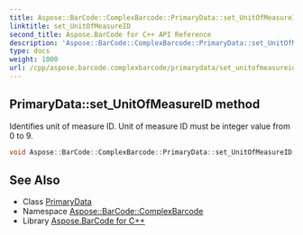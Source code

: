 ```yaml
---
title: Aspose::BarCode::ComplexBarcode::PrimaryData::set_UnitOfMeasureID method
linktitle: set_UnitOfMeasureID
second_title: Aspose.BarCode for C++ API Reference
description: 'Aspose::BarCode::ComplexBarcode::PrimaryData::set_UnitOfMeasureID method. Identifies unit of measure ID. Unit of measure ID must be integer value from 0 to 9 in C++.'
type: docs
weight: 1000
url: /cpp/aspose.barcode.complexbarcode/primarydata/set_unitofmeasureid/
---
```

## PrimaryData::set_UnitOfMeasureID method


Identifies unit of measure ID. Unit of measure ID must be integer value from 0 to 9.

```cpp
void Aspose::BarCode::ComplexBarcode::PrimaryData::set_UnitOfMeasureID(int32_t value)
```

## See Also

* Class [PrimaryData](../)
* Namespace [Aspose::BarCode::ComplexBarcode](../../)
* Library [Aspose.BarCode for C++](../../../)

